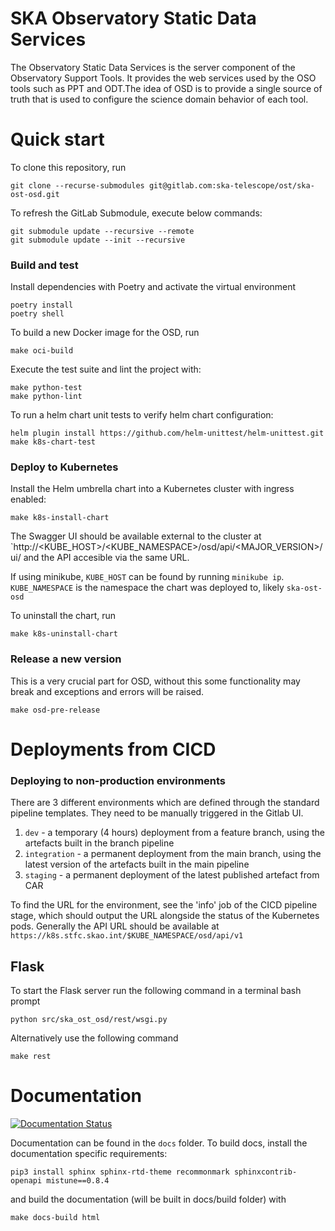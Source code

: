 SKA Observatory Static Data Services
=====================================

The Observatory Static Data Services is the server component of the
Observatory Support Tools. It provides the web services used by the OSO tools such as PPT and ODT.The idea of OSD is to provide a single source of truth that is used to configure the science domain behavior of each tool.

# Quick start
To clone this repository, run

```
git clone --recurse-submodules git@gitlab.com:ska-telescope/ost/ska-ost-osd.git
```

To refresh the GitLab Submodule, execute below commands:

```
git submodule update --recursive --remote
git submodule update --init --recursive
```

### Build and test

Install dependencies with Poetry and activate the virtual environment

```
poetry install
poetry shell
```

To build a new Docker image for the OSD, run

```
make oci-build
```

Execute the test suite and lint the project with:

```
make python-test
make python-lint
```

To run a helm chart unit tests to verify helm chart configuration:

```
helm plugin install https://github.com/helm-unittest/helm-unittest.git
make k8s-chart-test
```

### Deploy to Kubernetes

Install the Helm umbrella chart into a Kubernetes cluster with ingress enabled:

```
make k8s-install-chart
```

The Swagger UI should be available external to the cluster at `http://<KUBE_HOST>/<KUBE_NAMESPACE>/osd/api/<MAJOR_VERSION>/ui/ and the API accesible via the same URL.

If using minikube, `KUBE_HOST` can be found by running `minikube ip`. 
`KUBE_NAMESPACE` is the namespace the chart was deployed to, likely `ska-ost-osd`

To uninstall the chart, run

```
make k8s-uninstall-chart
```

### Release a new version

This is a very crucial part for OSD, without this some functionality may break and exceptions and errors will be raised.

```
make osd-pre-release
```


# Deployments from CICD

### Deploying to non-production environments

There are 3 different environments which are defined through the standard pipeline templates. They need to be manually triggered in the Gitlab UI.

1. `dev` - a temporary (4 hours) deployment from a feature branch, using the artefacts built in the branch pipeline
2. `integration` - a permanent deployment from the main branch, using the latest version of the artefacts built in the main pipeline
3. `staging` - a permanent deployment of the latest published artefact from CAR

To find the URL for the environment, see the 'info' job of the CICD pipeline stage, which should output the URL alongside the status of the Kubernetes pods.
Generally the API URL should be available at  `https://k8s.stfc.skao.int/$KUBE_NAMESPACE/osd/api/v1`


## Flask
To start the Flask server run the following command in a terminal bash prompt

```
python src/ska_ost_osd/rest/wsgi.py
```

Alternatively use the following command

```
make rest
```

# Documentation

[![Documentation Status](https://readthedocs.org/projects/ska-telescope-ska-ost-osd/badge/?version=latest)](https://developer.skao.int/projects/ska-ost-osd/en/latest/?badge=latest)

Documentation can be found in the ``docs`` folder. To build docs, install the
documentation specific requirements:

```
pip3 install sphinx sphinx-rtd-theme recommonmark sphinxcontrib-openapi mistune==0.8.4
```

and build the documentation (will be built in docs/build folder) with

```
make docs-build html
```
